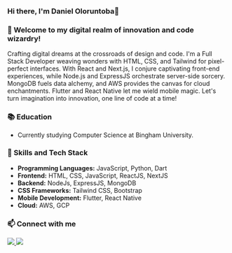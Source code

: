 <h3>Hi there, I'm Daniel Oloruntoba👋</h3>

<!--
Youhref="https://www.linkedin.com/in/daniel-35a0a01b4/">LinkedIn</a> and also email me at <a href = "mailto: danieloloruntoba681@gmail.com">danieloloruntoba681@gmail.com</a>. -->
<!-- <a href="https://www.linkedin.com/in/danieloloruntoba/">
<img src="https://img.shields.io/badge/LinkedIn-0077B5?style=for-the-badge&logo=linkedin&logoColor=white" />
</a>
<a href="https://twitter.com/DanielToba19">
  <img src="https://img.shields.io/badge/Twitter-1DA1F2?style=for-the-badge&logo=twitter&logoColor=white" />
</a>
<a href="https://www.instagram.com/danyel_t_/">
  <img src="https://img.shields.io/badge/Instagram-E4405F?style=for-the-badge&logo=instagram&logoColor=white" /> -->
<!-- <h2>What am I currently working on🔭</h2> -->
### 🚀 Welcome to my digital realm of innovation and code wizardry!

Crafting digital dreams at the crossroads of design and code. I'm a Full Stack Developer weaving wonders with HTML, CSS, and Tailwind for pixel-perfect interfaces. With React and Next.js, I conjure captivating front-end experiences, while Node.js and ExpressJS orchestrate server-side sorcery. MongoDB fuels data alchemy, and AWS provides the canvas for cloud enchantments. Flutter and React Native let me wield mobile magic. Let's turn imagination into innovation, one line of code at a time!
<!-- I also love to spread the knowledge I through teaching. -->

<!-- <h2>What am I learning?</h2>
I am currently learning Tailwind CSS and I plan on learning NextJS and WebSockets very soon. I also plan on learning Artificial Intelligence and Cloud Computing in the nearest future. -->
### 📚 Education
<p>
  <ul>
    <li>Currently studying Computer Science at Bingham University.</li>
  </ul>
 </p>
 
### 🚀 Skills and Tech Stack
<p>
  <ul>
    <li><b>Programming Languages:</b> JavaScript, Python, Dart</li>
    <li><b>Frontend:</b> HTML, CSS, JavaScript, ReactJS, NextJS</li>
    <li><b>Backend:</b> NodeJs, ExpressJS, MongoDB</li>
    <li><b>CSS Frameworks:</b> Tailwind CSS, Bootstrap</li>
    <li><b>Mobile Development:</b> Flutter, React Native</li>
    <li><b>Cloud:</b> AWS, GCP</li>
</ul>
</p>
<!-- <h2>🌐 REST APIs</h2>
<p>
  <ul>
    <li>Building REST APIs with NodeJs and ExpressJS</li>
</ul>
</p> -->
<!-- <h2>💻 Projects</h2>
<p>
  <ul>
    <li>
      <a href="https://journal19.netlify.app">Journal</a>: A web application built to help keep your thoughts organized just like a physical journal.
    </li>
    <li>
      <a href="https://www.planetbase.io">Planetbase</a>: A web application that connects event organizers to corporate sponsors.
    </li>
</ul>
</p> -->

### 📫 Connect with me
<p>
  <a href="https://www.linkedin.com/in/danieloloruntoba/">
      <img src="https://img.shields.io/badge/LinkedIn-0077B5?style=for-the-badge&logo=linkedin&logoColor=white" />
      </a>
  <a href="https://twitter.com/DanielToba19">
      <img src="https://img.shields.io/badge/Twitter-1DA1F2?style=for-the-badge&logo=twitter&logoColor=white" />
      </a>
</p>

<!--
**Daniel-16/Daniel-16** is a ✨ _special_ ✨ repository because its `README.md` (this file) appears on your GitHub profile.

Here are some ideas to get you started:


- 🔭 I’m currently working on a Journal Website that allows users to document their daily activities which would be highly safe and private.
- 🌱 I’m currently learning NextJS, AI with Javascript and Cloud computing.
- 👯 I’m looking to collaborate on Javascript related projects (ReactJS, NextJS, and many others).
- 🤔 I’m looking for help with Machine learning and Cloud computing
- 💬 Ask me about Full stack web development
- 📫 How to reach me: danieloloruntoba681@gmail.com, <a href="https://www.linkedin.com/in/daniel-toba-35a0a01b4/">LinkedIn</a>
- 😄 Pronouns: he/him
- ⚡ Fun fact: I play Badminton and love reading books that enhance my knowledge on building innovative web apps.
-->
